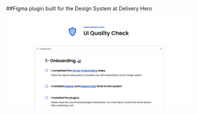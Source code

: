 ##Figma plugin built for the Design System at Delivery Hero

![Figma Plugin for a Design System](Cover.png)
